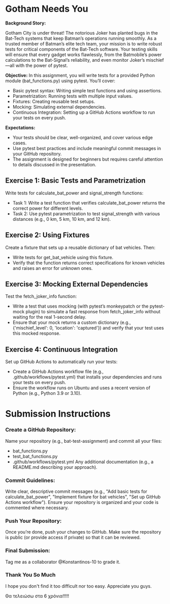 # Gotham Needs You
**Background Story:**

Gotham City is under threat! The notorious Joker has planted bugs in the Bat-Tech systems that keep Batman’s operations running smoothly. As a trusted member of Batman’s elite tech team, your mission is to write robust tests for critical components of the Bat-Tech software. Your testing skills will ensure that every gadget works flawlessly, from the Batmobile’s power calculations to the Bat-Signal’s reliability, and even monitor Joker’s mischief—all with the power of pytest.

**Objective:**
In this assignment, you will write tests for a provided Python module (bat_functions.py) using pytest. You’ll cover:
- Basic pytest syntax: Writing simple test functions and using assertions.
- Parametrization: Running tests with multiple input values.
- Fixtures: Creating reusable test setups.
- Mocking: Simulating external dependencies.
- Continuous Integration: Setting up a GitHub Actions workflow to run your tests on every push.

**Expectations:**
- Your tests should be clear, well-organized, and cover various edge cases.
- Use pytest best practices and include meaningful commit messages in your GitHub repository.
- The assignment is designed for beginners but requires careful attention to details discussed in the presentation.

## Exercise 1: Basic Tests and Parametrization
Write tests for calculate_bat_power and signal_strength functions:
- Task 1: Write a test function that verifies calculate_bat_power returns the correct power for different levels.
- Task 2: Use pytest parametrization to test signal_strength with various distances (e.g., 0 km, 5 km, 10 km, and 12 km).

## Exercise 2: Using Fixtures
Create a fixture that sets up a reusable dictionary of bat vehicles. Then:
- Write tests for get_bat_vehicle using this fixture.
- Verify that the function returns correct specifications for known vehicles and raises an error for unknown ones.

## Exercise 3: Mocking External Dependencies
Test the fetch_joker_info function:
- Write a test that uses mocking (with pytest’s monkeypatch or the pytest-mock plugin) to simulate a fast response from fetch_joker_info without waiting for the real 1-second delay.
- Ensure that your mock returns a custom dictionary (e.g., {'mischief_level': 0, 'location': 'captured'}) and verify that your test uses this mocked response.

## Exercise 4: Continuous Integration
Set up GitHub Actions to automatically run your tests:
- Create a GitHub Actions workflow file (e.g., .github/workflows/pytest.yml) that installs your dependencies and runs your tests on every push.
- Ensure the workflow runs on Ubuntu and uses a recent version of Python (e.g., Python 3.9 or 3.10).

# Submission Instructions
### Create a GitHub Repository:
Name your repository (e.g., bat-test-assignment) and commit all your files:
- bat_functions.py
- test_bat_functions.py
- .github/workflows/pytest.yml
Any additional documentation (e.g., a README.md describing your approach).

### Commit Guidelines:
Write clear, descriptive commit messages (e.g., "Add basic tests for calculate_bat_power", "Implement fixture for bat vehicles", "Set up GitHub Actions workflow").
Ensure your repository is organized and your code is commented where necessary.

### Push Your Repository:
Once you’re done, push your changes to GitHub. Make sure the repository is public (or provide access if private) so that it can be reviewed.

### Final Submission:
Tag me as a collaborator @Konstantinos-10 to grade it. 

### Thank You So Much
I hope you don't find it too difficult nor too easy. Appreciate you guys. 

Θα τελειώσω στα 6 χρόνια!!!!!

